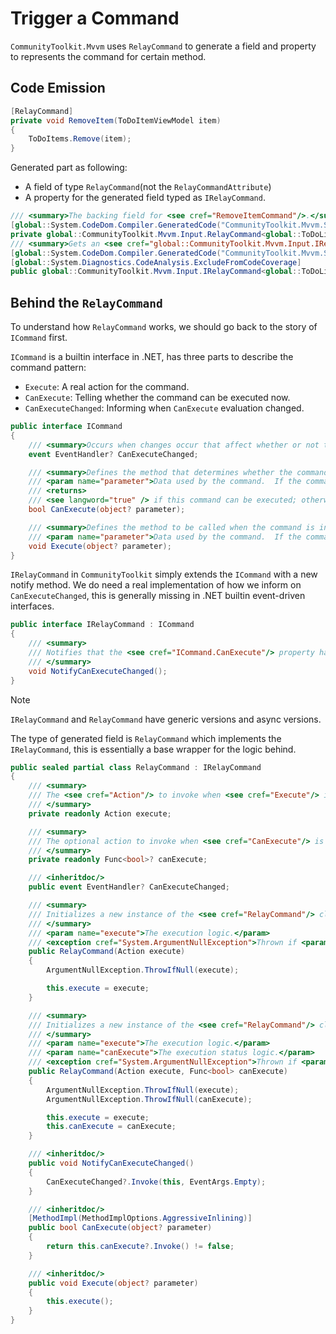 # Trigger a Command

`CommunityToolkit.Mvvm` uses `RelayCommand` to generate a field and property to represents the command for certain method.

## Code Emission

```cs
[RelayCommand]
private void RemoveItem(ToDoItemViewModel item)
{
    ToDoItems.Remove(item);
}
```

Generated part as following:

- A field of type `RelayCommand`(not the `RelayCommandAttribute`)
- A property for the generated field typed as `IRelayCommand`.

```cs
/// <summary>The backing field for <see cref="RemoveItemCommand"/>.</summary>
[global::System.CodeDom.Compiler.GeneratedCode("CommunityToolkit.Mvvm.SourceGenerators.RelayCommandGenerator", "8.3.0.0")]
private global::CommunityToolkit.Mvvm.Input.RelayCommand<global::ToDoList.ViewModels.ToDoItemViewModel>? removeItemCommand; // [!code highlight] 
/// <summary>Gets an <see cref="global::CommunityToolkit.Mvvm.Input.IRelayCommand{T}"/> instance wrapping <see cref="RemoveItem"/>.</summary>
[global::System.CodeDom.Compiler.GeneratedCode("CommunityToolkit.Mvvm.SourceGenerators.RelayCommandGenerator", "8.3.0.0")]
[global::System.Diagnostics.CodeAnalysis.ExcludeFromCodeCoverage]
public global::CommunityToolkit.Mvvm.Input.IRelayCommand<global::ToDoList.ViewModels.ToDoItemViewModel> RemoveItemCommand => removeItemCommand ??= new global::CommunityToolkit.Mvvm.Input.RelayCommand<global::ToDoList.ViewModels.ToDoItemViewModel>(new global::System.Action<global::ToDoList.ViewModels.ToDoItemViewModel>(RemoveItem)); // [!code highlight] 
```

## Behind the `RelayCommand`

To understand how `RelayCommand` works, we should go back to the story of `ICommand` first.

`ICommand` is a builtin interface in .NET, has three parts to describe the command pattern:
- `Execute`: A real action for the command.
- `CanExecute`: Telling whether the command can be executed now.
- `CanExecuteChanged`: Informing when `CanExecute` evaluation changed.

```cs
public interface ICommand
{
    /// <summary>Occurs when changes occur that affect whether or not the command should execute.</summary>
    event EventHandler? CanExecuteChanged;

    /// <summary>Defines the method that determines whether the command can execute in its current state.</summary>
    /// <param name="parameter">Data used by the command.  If the command does not require data to be passed, this object can be set to <see langword="null" />.</param>
    /// <returns>
    /// <see langword="true" /> if this command can be executed; otherwise, <see langword="false" />.</returns>
    bool CanExecute(object? parameter);

    /// <summary>Defines the method to be called when the command is invoked.</summary>
    /// <param name="parameter">Data used by the command.  If the command does not require data to be passed, this object can be set to <see langword="null" />.</param>
    void Execute(object? parameter);
}
```

`IRelayCommand` in `CommunityToolkit` simply extends the `ICommand` with a new notify method.
We do need a real implementation of  how we inform on `CanExecuteChanged`, this is generally missing in .NET builtin event-driven interfaces.

```cs
public interface IRelayCommand : ICommand
{
    /// <summary>
    /// Notifies that the <see cref="ICommand.CanExecute"/> property has changed. // [!code highlight] 
    /// </summary>
    void NotifyCanExecuteChanged();
}
```

> [!NOTE]
> `IRelayCommand` and `RelayCommand` have generic versions and async versions.

The type of generated field is `RelayCommand` which implements the `IRelayCommand`, this is essentially a base wrapper for the logic behind.

```cs
public sealed partial class RelayCommand : IRelayCommand
{
    /// <summary>
    /// The <see cref="Action"/> to invoke when <see cref="Execute"/> is used.
    /// </summary>
    private readonly Action execute;

    /// <summary>
    /// The optional action to invoke when <see cref="CanExecute"/> is used.
    /// </summary>
    private readonly Func<bool>? canExecute;

    /// <inheritdoc/>
    public event EventHandler? CanExecuteChanged;

    /// <summary>
    /// Initializes a new instance of the <see cref="RelayCommand"/> class that can always execute.
    /// </summary>
    /// <param name="execute">The execution logic.</param>
    /// <exception cref="System.ArgumentNullException">Thrown if <paramref name="execute"/> is <see langword="null"/>.</exception>
    public RelayCommand(Action execute)
    {
        ArgumentNullException.ThrowIfNull(execute);

        this.execute = execute;
    }

    /// <summary>
    /// Initializes a new instance of the <see cref="RelayCommand"/> class.
    /// </summary>
    /// <param name="execute">The execution logic.</param>
    /// <param name="canExecute">The execution status logic.</param>
    /// <exception cref="System.ArgumentNullException">Thrown if <paramref name="execute"/> or <paramref name="canExecute"/> are <see langword="null"/>.</exception>
    public RelayCommand(Action execute, Func<bool> canExecute)
    {
        ArgumentNullException.ThrowIfNull(execute);
        ArgumentNullException.ThrowIfNull(canExecute);

        this.execute = execute;
        this.canExecute = canExecute;
    }

    /// <inheritdoc/>
    public void NotifyCanExecuteChanged()
    {
        CanExecuteChanged?.Invoke(this, EventArgs.Empty);
    }

    /// <inheritdoc/>
    [MethodImpl(MethodImplOptions.AggressiveInlining)]
    public bool CanExecute(object? parameter)
    {
        return this.canExecute?.Invoke() != false;
    }

    /// <inheritdoc/>
    public void Execute(object? parameter)
    {
        this.execute();
    }
}
```
